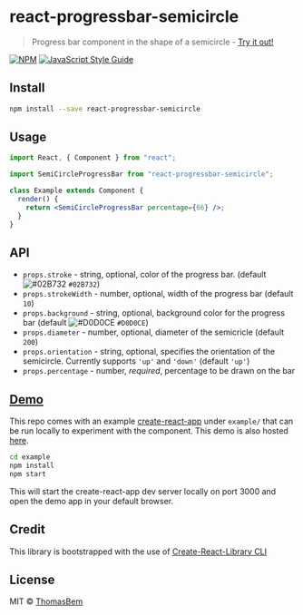 # react-progressbar-semicircle

> Progress bar component in the shape of a semicircle - [Try it out!](https://thomasbem.github.io/react-progressbar-semicircle/)

[![NPM](https://img.shields.io/npm/v/react-progressbar-semicircle.svg)](https://www.npmjs.com/package/react-progressbar-semicircle) [![JavaScript Style Guide](https://img.shields.io/badge/code_style-standard-brightgreen.svg)](https://standardjs.com)

## Install

```bash
npm install --save react-progressbar-semicircle
```

## Usage

```jsx
import React, { Component } from "react";

import SemiCircleProgressBar from "react-progressbar-semicircle";

class Example extends Component {
  render() {
    return <SemiCircleProgressBar percentage={66} />;
  }
}
```

## API

* `props.stroke` - string, optional, color of the progress bar. (default ![#02B732](https://placehold.it/15/02B732/000000?text=+) `#02B732`)
* `props.strokeWidth` - number, optional, width of the progress bar (default `10`)
* `props.background` - string, optional, background color for the progress bar (default ![#D0D0CE](https://placehold.it/15/D0D0CE/000000?text=+) `#D0D0CE`)
* `props.diameter` - number, optional, diameter of the semicricle (default `200`)
* `props.orientation` - string, optional, specifies the orientation of the semicircle. Currently supports `'up'` and `'down'` (default `'up'`)
* `props.percentage` - number, _required_, percentage to be drawn on the bar

## [Demo](https://thomasbem.github.io/react-progressbar-semicircle/)

This repo comes with an example [create-react-app](https://github.com/facebookincubator/create-react-app) under `example/` that can be run locally to experiment with the component. This demo is also hosted [here](https://thomasbem.github.io/react-progressbar-semicircle/).

```bash
cd example
npm install
npm start
```

This will start the create-react-app dev server locally on port 3000 and open the demo app in your default browser.

## Credit

This library is bootstrapped with the use of [Create-React-Library CLI](https://github.com/transitive-bullshit/create-react-library)

## License

MIT © [ThomasBem](https://github.com/ThomasBem)
